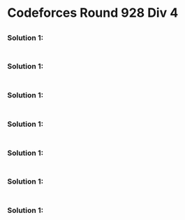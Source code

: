 # Codeforces Round 928 Div 4

##

### Solution 1: 

```py

```

##

### Solution 1: 

```py

```

##

### Solution 1: 

```py

```

##

### Solution 1: 

```py

```

##

### Solution 1: 

```py

```

##

### Solution 1: 

```py

```

##

### Solution 1: 

```py

```

